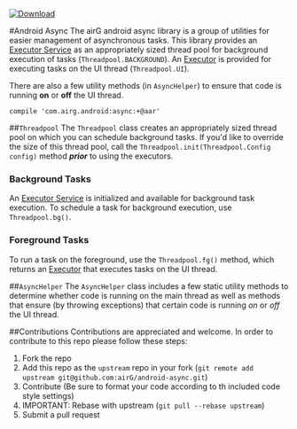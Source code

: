  [ ![Download](https://api.bintray.com/packages/airgoss/airGOss/async/images/download.svg) ](https://bintray.com/airgoss/airGOss/async/_latestVersion)

#Android Async
The airG android async library is a group of utilities for easier management of asynchronous tasks. This library provides an [Executor Service](https://docs.oracle.com/javase/7/docs/api/java/util/concurrent/ExecutorService.html) as an appropriately sized thread pool for background execution of tasks (`Threadpool.BACKGROUND`). An [Executor](https://docs.oracle.com/javase/7/docs/api/java/util/concurrent/Executor.html) is provided for executing tasks on the UI thread (`Threadpool.UI`).

There are also a few utility methods (in `AsyncHelper`) to ensure that code is running __on__ or __off__ the UI thread.

`compile 'com.airg.android:async:+@aar'`

##`Threadpool`
The `Threadpool` class creates an appropriately sized thread pool on which you can schedule background tasks. If you'd like to override the size of this thread pool, call the `Threadpool.init(Threadpool.Config config)` method ___prior___ to using the executors.

### Background Tasks
An [Executor Service](https://docs.oracle.com/javase/7/docs/api/java/util/concurrent/ExecutorService.html) is initialized and available for background task execution. To schedule a task for background execution, use `Threadpool.bg()`.

### Foreground Tasks
To run a task on the foreground, use the `Threadpool.fg()` method, which returns an [Executor](https://docs.oracle.com/javase/7/docs/api/java/util/concurrent/Executor.html) that executes tasks on the UI thread.

##`AsyncHelper`
The `AsyncHelper` class includes a few static utility methods to determine whether code is running on the main thread as well as methods that ensure (by throwing exceptions) that certain code is running _on_ or _off_ the UI thread.

##Contributions
Contributions are appreciated and welcome. In order to contribute to this repo please follow these steps:

1. Fork the repo
1. Add this repo as the `upstream` repo in your fork (`git remote add upstream git@github.com:airG/android-async.git`)
1. Contribute (Be sure to format your code according to th included code style settings)
1. IMPORTANT: Rebase with upstream (`git pull --rebase upstream`)
1. Submit a pull request
